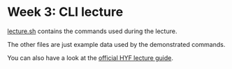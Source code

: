 # Week 3: CLI lecture

[lecture.sh](lecture.sh) contains the commands used during the lecture.

The other files are just example data used by the demonstrated commands.

You can also have a look at the [official HYF lecture guide](https://github.com/HackYourFuture/CommandLine/blob/master/Week2/Lecture.md).
